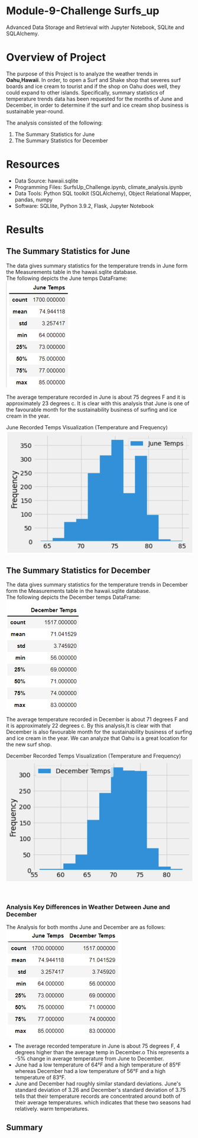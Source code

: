 # Module-9-Challenge  Surfs_up
Advanced Data Storage and Retrieval with Jupyter Notebook, SQLite and SQLAlchemy.<br>


# Overview of Project #
The purpose of this Project is to analyze the weather trends in **Oahu,Hawaii**. In order, to open a Surf and Shake shop that severes surf boards and ice cream to tourist and if the shop on Oahu does well, they could expand to other islands. Specifically, summary statistics of temperature trends data has been requested for the months of June and December, in order to determine if the surf and ice cream shop business is sustainable year-round.

The analysis consisted of the following:
1. The Summary Statistics for June
2. The Summary Statistics for December

# Resources #

- Data Source: hawaii.sqlite
- Programming Files: SurfsUp_Challenge.ipynb, climate_analysis.ipynb
-	Data Tools: Python SQL toolkit (SQLAlchemy), Object Relational Mapper, pandas, numpy
- Software: SQLlite, Python 3.9.2, Flask, Jupyter Notebook

# Results #
## The Summary Statistics for June ##
The data gives summary statistics for the temperature trends in June form the Measurements table in the hawaii.sqlite database.<br>
The following depicts the June temps DataFrame:<br>
![June](/surfs_up/Image/June_temp.png) <br>

The average temperature recorded in June is about 75 degrees F and it is approximately 23 degrees c. It is clear with this analysis that June is one of the favourable month for the sustainability business of surfing and ice cream in the year.<br>

June Recorded Temps Visualization (Temperature and Frequency)<br>
![june_hist](/surfs_up/Image/june_hist.png) <br>

## The Summary Statistics for December ##
The data gives summary statistics for the temperature trends in December form the Measurements table in the hawaii.sqlite database.<br>
The following depicts the December temps DataFrame:<br>
![dec_temps](/surfs_up/Image/dec_temps.png) <br>

The average temperature recorded in December is about 71 degrees F and it is approximately 22 degrees c. By this analysis,It is clear with that December is also favourable month for the sustainability business of surfing and ice cream in the year. We can analyze that Oahu is a great location for the new surf shop.<br>

December Recorded Temps Visualization (Temperature and Frequency)<br>
![June](/surfs_up/Image/dec_hist.png) <br>
<br><br>
### Analysis Key Differences in Weather Detween June and December ###
The Analysis for both months June and December are as follows:<br>
![june_dec_temps](/surfs_up/Image/june_dec_temps.png) <br>
- The average recorded temperature in June is about 75 degrees F, 4 degrees higher than the average temp in December.o	This represents a -5% change in average temperature from June to December.
- June had a low temperature of 64°F and a high temperature of 85°F whereas December had a low temperature of 56°F and a high temperature of 83°F. 
- June and December had roughly similar standard deviations. June's standard deviation of 3.26 and December's standard deviation of 3.75 tells  that their temperature records are concentrated around both of their average temperatures. which indicates that these two seasons had relatively. warm temperatures.

## Summary ##

